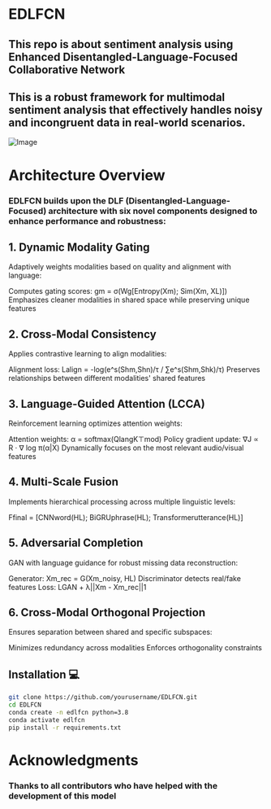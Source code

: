 # EDLFCN

## This repo is about sentiment analysis using Enhanced Disentangled-Language-Focused Collaborative Network

## This is a robust framework for multimodal sentiment analysis that effectively handles noisy and incongruent data in real-world scenarios.

![Image](https://github.com/user-attachments/assets/531ab630-5fbd-4c31-9ace-ea058d828ced)

# Architecture Overview
### EDLFCN builds upon the DLF (Disentangled-Language-Focused) architecture with six novel components designed to enhance performance and robustness:

## 1. Dynamic Modality Gating
Adaptively weights modalities based on quality and alignment with language:

Computes gating scores: gm = σ(Wg[Entropy(Xm); Sim(Xm, XL)])
Emphasizes cleaner modalities in shared space while preserving unique features

## 2. Cross-Modal Consistency
Applies contrastive learning to align modalities:

Alignment loss: Lalign = -log(e^s(Shm,Shn)/τ / ∑e^s(Shm,Shk)/τ)
Preserves relationships between different modalities' shared features

## 3. Language-Guided Attention (LCCA)
Reinforcement learning optimizes attention weights:

Attention weights: α = softmax(QlangK⊤mod)
Policy gradient update: ∇J ∝ R · ∇ log π(α|X)
Dynamically focuses on the most relevant audio/visual features

## 4. Multi-Scale Fusion
Implements hierarchical processing across multiple linguistic levels:

Ffinal = [CNNword(HL); BiGRUphrase(HL); Transformerutterance(HL)]

## 5. Adversarial Completion
GAN with language guidance for robust missing data reconstruction:

Generator: Xm_rec = G(Xm_noisy, HL)
Discriminator detects real/fake features
Loss: LGAN + λ||Xm - Xm_rec||1

## 6. Cross-Modal Orthogonal Projection
Ensures separation between shared and specific subspaces:

Minimizes redundancy across modalities
Enforces orthogonality constraints

## Installation 💻

```bash
git clone https://github.com/yourusername/EDLFCN.git
cd EDLFCN
conda create -n edlfcn python=3.8
conda activate edlfcn
pip install -r requirements.txt
```

# Acknowledgments

### Thanks to all contributors who have helped with the development of this model

